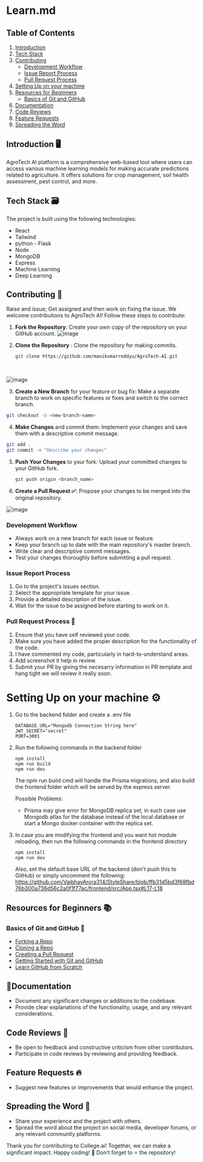 # Learn.md
## Table of Contents
1. [Introduction](#introduction-)
2. [Tech Stack](#tech-stack-)
3. [Contributing](#contributing-)
   - [Development Workflow](#development-workflow)
   - [Issue Report Process](#issue-report-process)
   - [Pull Request Process](#pull-request-process-)
4. [Setting Up on your machine](#setting-up-on-your-machine-)
5. [Resources for Beginners](#resources-for-beginners-)
   - [Basics of Git and GitHub](#basics-of-git-and-github-)
6. [Documentation](#documentation-)
7. [Code Reviews](#code-reviews-)
8. [Feature Requests](#feature-requests-)
9. [Spreading the Word](#spreading-the-word-)


## Introduction 🖥️
AgroTech AI platform is a comprehensive web-based tool where users can access various machine learning models for making accurate predictions related to agriculture. It offers solutions for crop management, soil health assessment, pest control, and more.


## Tech Stack 🗃️
The project is built using the following technologies:

- React
- Tailwind
- python - Flask
- Node
- MongoDB
- Express
- Machine Learning
- Deep Learning

## Contributing 📝
Raise and issue; Get assigned and then work on fixing the issue.
We welcome contributions to AgroTech AI! Follow these steps to contribute:

1. **Fork the Repository**: Create your own copy of the repository on your GitHub account.
![image](<img width="923" alt="image" src="https://github.com/user-attachments/assets/ffe4f7fc-5645-486d-9e3e-5322518fb4a4">
)


2. **Clone the Repository** : Clone the repository for making commits.
   ```bash
   git clone https://github.com/manikumarreddyu/AgroTech-AI.git
   ```
      <br>
   
![image](<img width="293" alt="image" src="https://github.com/user-attachments/assets/fbb33407-766b-46dc-b583-6d86263f6bec">
)


3. **Create a New Branch** for your feature or bug fix: Make a separate branch to work on specific features or fixes and switch to the correct branch.
```bash
git checkout -b <new-branch-name>
```
4. **Make Changes** and commit them: Implement your changes and save them with a descriptive commit message.
```bash
git add .
git commit -m "Describe your changes"
```
5. **Push Your Changes** to your fork: Upload your committed changes to your GitHub fork.
   ```bash
   git push origin <branch_name>
   ```
6. **Create a Pull Request ✅**: Propose your changes to be merged into the original repository.
   <br>
   
![image](<img width="935" alt="image" src="https://github.com/user-attachments/assets/3e7cb6f7-6898-4440-9ce5-b8feaafb0aa5">
)

### Development Workflow
- Always work on a new branch for each issue or feature.
- Keep your branch up to date with the main repository's master branch.
- Write clear and descriptive commit messages.
- Test your changes thoroughly before submitting a pull request.

### Issue Report Process
1. Go to the project's issues section.
2. Select the appropriate template for your issue.
3. Provide a detailed description of the issue.
4. Wait for the issue to be assigned before starting to work on it.

### **Pull Request Process 🚀**

1. Ensure that you have self reviewed your code.
2. Make sure you have added the proper description for the functionality of the code.
3. I have commented my code, particularly in hard-to-understand areas.
4. Add screenshot it help in review.
5. Submit your PR by giving the necesarry information in PR template and hang tight we will review it really soon.

# Setting Up on your machine ⚙️
1. Go to the backend folder and create a .env file
    ```
    DATABASE_URL="Mongodb Connection String here"
    JWT_SECRET="secret"
    PORT=3001
    ```
2. Run the following commands in the backend folder
    ```
    npm install
    npm run build
    npm run dev
    ```
    The npm run build cmd will handle the Prisma migrations, and also build the frontend folder which will be served by the express server.
    
    Possible Problems:
    - Prisma may give error for MongoDB replica set, in such case use Mongodb atlas for the database instead of the local database or start a Mongo docker container with the replica set.
3. In case you are modifying the frontend and you want hot module reloading, then run the following commands in the frontend directory
    ```
    npm install
    npm run dev
    ```
    Also, set the default base URL of the backend (don't push this to GitHub) or simply uncomment the following:
    https://github.com/VaibhavArora314/StyleShare/blob/ffb31d5bd3f68fbd76b300a736d56c2a0f1f77ac/frontend/src/App.tsx#L17-L18

## Resources for Beginners 📚
### Basics of Git and GitHub 📂
- [Forking a Repo](https://help.github.com/en/articles/fork-a-repo)
- [Cloning a Repo](https://help.github.com/en/articles/cloning-a-repository)
- [Creating a Pull Request](https://help.github.com/en/articles/creating-a-pull-request)
- [Getting Started with Git and GitHub](https://guides.github.com/introduction/git-handbook/)
- [Learn GitHub from Scratch](https://www.youtube.com/watch?v=w3jLJU7DT5E)


## 📍Documentation
- Document any significant changes or additions to the codebase.
- Provide clear explanations of the functionality, usage, and any relevant considerations.

## Code Reviews 🔎
- Be open to feedback and constructive criticism from other contributors.
- Participate in code reviews by reviewing and providing feedback.

## Feature Requests 🔥
- Suggest new features or improvements that would enhance the project.

## Spreading the Word 👐
- Share your experience and the project with others.
- Spread the word about the project on social media, developer forums, or any relevant community platforms.



Thank you for contributing to College.ai! Together, we can make a significant impact. Happy coding! 🚀
Don't forget to ⭐ the repository!
   
